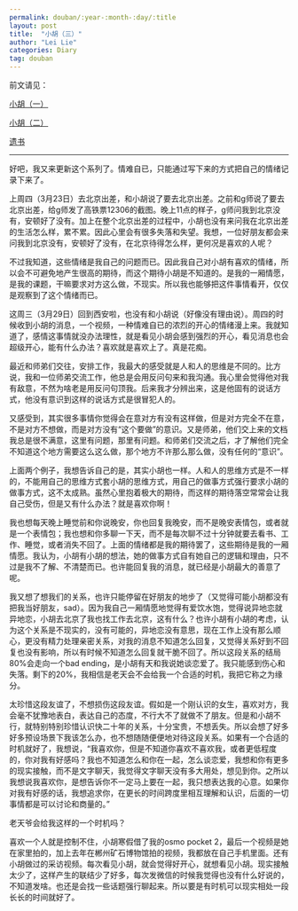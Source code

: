```yaml
---
permalink: douban/:year-:month-:day/:title
layout: post
title:  "小胡（三）"
author: "Lei Lie"
categories: Diary
tag: douban
---
```


前文请见：

[小胡（一）](https://leilie.top/douban/2020-01-19/Diary-Hu)

[小胡（二）](https://leilie.top/douban/2023-04-02/Diary-Hu)

[遗书](https://leilie.top/douban/2023-02-13/Diary)

---

好吧，我又来更新这个系列了。情难自已，只能通过写下来的方式把自己的情绪记录下来了。

上周四（3月23日）去北京出差，和小胡说了要去北京出差。之前和g师说了要去北京出差，给g师发了高铁票12306的截图。晚上11点的样子，g师问我到北京没有，安顿好了没有。加上在整个北京出差的过程中，小胡也没有来问我在北京出差的生活怎么样，累不累。因此心里会有很多失落和失望。我想，一位好朋友都会来问我到北京没有，安顿好了没有，在北京待得怎么样，更何况是喜欢的人呢？

不过我知道，这些情绪是我自己的问题而已。因此我自己对小胡有喜欢的情绪，所以会不可避免地产生很高的期待，而这个期待小胡是不知道的。是我的一厢情愿，是我的课题，干嘛要求对方这么做，不现实。所以我也能够把这件事情看开，仅仅是观察到了这个情绪而已。

这周三（3月29日）回到西安啦，也没有和小胡说（好像没有理由说）。周四的时候收到小胡的消息，一个视频，一种情难自已的浓烈的开心的情绪漫上来。我就知道了，感情这事情就没办法理性，就是看见小胡会感到强烈的开心，看见消息也会超级开心，能有什么办法？喜欢就是喜欢上了。真是花痴。

最近和师弟们交往，安排工作，我最大的感受就是人和人的思维是不同的。比方说，我和一位师弟交流工作，他总是会用反问句来和我沟通。我心里会觉得他对我有敌意，不然为啥老是用反问句顶我。后来我才分辨出来，这是他固有的说话方式，他没有意识到这样的说话方式是很冒犯人的。

又感受到，其实很多事情你觉得会在意对方有没有这样做，但是对方完全不在意，不是对方不想做，而是对方没有“这个要做”的意识。又是师弟，他们交上来的文档我总是很不满意，这里有问题，那里有问题。和师弟们交流之后，才了解他们完全不知道这个地方需要这么这么做，那个地方不许那么那么做，没有任何的“意识”。

上面两个例子，我想告诉自己的是，其实小胡也一样。人和人的思维方式是不一样的，不能用自己的思维方式套小胡的思维方式，用自己的做事方式强行要求小胡的做事方式，这不太成熟。虽然心里抱着极大的期待，而这样的期待落空常常会让我自己受伤，但是又有什么办法？就是喜欢你啊！

我也想每天晚上睡觉前和你说晚安，你也回复我晚安，而不是晚安表情包，或者就是一个表情包；我也想和你多聊一下天，而不是每次聊不过十分钟就要去看书、工作、睡觉，或者消失不回了。上面的情绪都是我的期待罢了，这些期待是我的一厢情愿。我认为，小胡有小胡的想法，她的做事方式自有她自己的逻辑和理由，只不过是我不了解、不清楚而已。也许能回复我的消息，就已经是小胡最大的善意了呢。

我又想了想我们的关系，也许只能停留在好朋友的地步了（又觉得可能小胡都没有把我当好朋友，sad）。因为我自己一厢情愿地觉得有爱饮水饱，觉得说异地恋就异地恋，小胡去北京了我也找工作去北京，这有什么？也许小胡有小胡的考虑，认为这个关系是不现实的，没有可能的，异地恋没有意思，现在工作上没有那么顺心，更没有精力处理亲密关系，对我的消息不知道怎么回复，又觉得关系好到不回复也没有影响，所以有时候不知道怎么回复就干脆不回了。所以这段关系的结局80%会走向一个bad ending，是小胡有天和我说她谈恋爱了。我只能感到伤心和失落。剩下的20%，我相信是老天会不会给我一个合适的时机，我把它称之为缘分。

太珍惜这段友谊了，不想损伤这段友谊。假如是一个刚认识的女生，喜欢对方，我会毫不犹豫地表白，表达自己的态度，不行大不了就做不了朋友。但是和小胡不行，就特别特别珍惜认识快二十年的关系，十分宝贵，不想丢失。所以会想了好多好多预设场景下我该怎么办，也不想随随便便地对待这段关系。如果有一个合适的时机就好了，我想说，“我喜欢你，但是不知道你喜欢不喜欢我，或者更低程度的，你对我有好感吗？我也不知道怎么和你在一起，怎么谈恋爱，我想和你有更多的现实接触，而不是文字聊天，我觉得文字聊天没有多大用处，想见到你。之所以我想说我喜欢你，是想告诉你不一定马上要在一起，我只想表达我的心意。如果你对我有好感的话，我想追求你，在更长的时间跨度里相互理解和认识，后面的一切事情都是可以讨论和商量的。”

老天爷会给我这样的一个时机吗？

喜欢一个人就是控制不住，小胡寒假借了我的osmo pocket 2，最后一个视频是她在家里拍的，加上去年在郴州矿石博物馆拍的视频，我都放在自己手机里面。还有小胡做过的采访视频。每次看见小胡，就会觉得好开心，就想看见小胡。现实接触太少了，这样产生的联结少了好多，每次发微信的时候我觉得也没有什么好说的，不知道发啥。也还是会找一些话题强行聊起来。所以要是有时机可以现实相处一段长长的时间就好了。